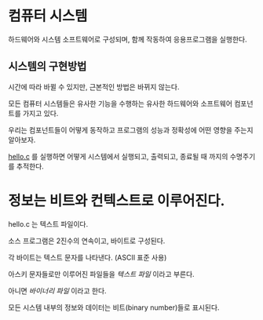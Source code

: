 # 컴퓨터 시스템
하드웨어와 시스템 소프트웨어로 구성되며, 함께 작동하여 응용프로그램을 실행한다.
## 시스템의 구현방법
시간에 따라 바뀔 수 있지만, 근본적인 방법은 바뀌지 않는다.

모든 컴퓨터 시스템들은 유사한 기능을 수행하는 유사한 하드웨어와 소프트웨어 컴포넌트를 가지고 있다.

우리는 컴포넌트들이 어떻게 동작하고 프로그램의 성능과 정확성에 어떤 영향을 주는지 알아보자.

[hello.c](hello.c) 를 실행하면 어떻게 시스템에서 실행되고, 출력되고, 종료될 때 까지의 수명주기를 추적한다.
# 정보는 비트와 컨텍스트로 이루어진다.
hello.c 는 텍스트 파일이다.

소스 프로그램은 2진수의 연속이고, 바이트로 구성된다.

각 바이트는 텍스트 문자를 나타낸다. (ASCII 표준 사용)

아스키 문자들로만 이루어진 파일들을 *텍스트 파일* 이라고 부른다.

아니면 *바이너리 파일* 이라고 한다.

모든 시스템 내부의 정보와 데이터는 비트(binary number)들로 표시된다.